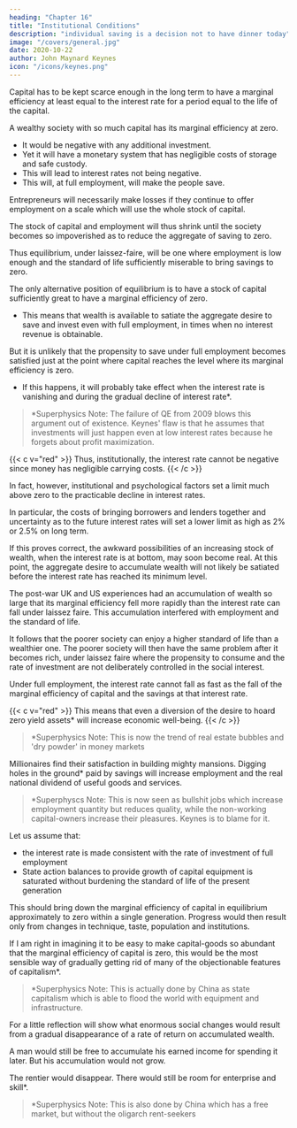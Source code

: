 ```yaml
---
heading: "Chapter 16"
title: "Institutional Conditions"
description: "individual saving is a decision not to have dinner today"
image: "/covers/general.jpg"
date: 2020-10-22
author: John Maynard Keynes
icon: "/icons/keynes.png"
---
```




Capital has to be kept scarce enough in the long term to have a marginal efficiency at least equal to the interest rate for a period equal to the life of the capital<!-- , as determined by psychological and institutional conditions -->. 

A wealthy society with so much capital has its marginal efficiency at zero. 
- It would be negative with any additional investment. 
- Yet it will have a monetary system that has negligible costs of storage and safe custody. 
- This will lead to interest rates not being negative.
- This will, at full employment, will make the people save. 

Entrepreneurs will necessarily make losses if they continue to offer employment on a scale which will use the whole stock of capital.

The stock of capital and employment will thus shrink until the society becomes so impoverished as to reduce the aggregate of saving to zero. <!-- , the positive saving of some individuals or groups being offset by the negative saving of others.  -->

Thus equilibrium, under laissez-faire, will be one where employment is low enough and the standard of life sufficiently miserable to bring savings to zero. 

<!-- More probably there will be a cyclical movement round this equilibrium position. For if there is still room for uncertainty about the future, the marginal efficiency of capital will occasionally rise above zero leading to a “boom”, and in the succeeding “slump” the stock of capital may fall for a time below the level which will yield a marginal efficiency of zero in the long run. Assuming correct foresight, the equilibrium stock of capital which will have a marginal efficiency of precisely zero will, of course, be a smaller stock than would correspond to full employment of the available labour; for it will be the equipment which corresponds to that proportion of unemployment which ensures zero saving.  -->

The only alternative position of equilibrium is to have a stock of capital sufficiently great to have a marginal efficiency of zero. 
- This means that wealth <!-- represents an amount of wealth sufficiently great to --> is available to satiate the aggregate desire to save and invest <!--  on the part of the public to make provision for the future, --> even with full employment, in times when no interest revenue is obtainable.

But it is unlikely that the propensity to save under full employment becomes satisfied just at the point where capital reaches the level where its marginal efficiency is zero. 
- If <!-- , therefore, this more favourable possibility comes to the rescue, --> this happens, it will probably take effect <!-- , not just at the point --> when the interest rate is vanishing and <!-- , but at some previous point --> during the gradual decline of interest rate*.


> *Superphysics Note: The failure of QE from 2009 blows this argument out of existence. Keynes' flaw is that he assumes that investments will just happen even at low interest rates because he forgets about profit maximization. 


{{< c v="red" >}}
Thus, institutionally, the interest rate cannot be negative since money has negligible carrying costs.
{{< /c >}}

In fact, however, institutional and psychological factors set a limit much above zero to the practicable decline in interest rates. 

In particular, the costs of bringing borrowers and lenders together and uncertainty as to the future interest rates will set a lower limit as high as 2% or 2.5% on long term. 

If this proves correct, the awkward possibilities of an increasing stock of wealth, when the interest rate is at bottom, <!--  can fall no further under laissez-faire, --> may soon become real. At this point, the aggregate desire to accumulate wealth will not likely be satiated before the interest rate has reached its minimum level.

<!-- realised in actual experience. Moreover if the minimum level to which it is practicable to bring the rate of interest is appreciably above zero, there is less likelihood of  -->

The post-war UK and US experiences had an accumulation of wealth so large that its marginal efficiency fell more rapidly than the interest rate can fall under laissez faire. <!--  in the face of the prevailing institutional and psychological factors --> This accumulation interfered with employment and the standard of life.<!--  which the technical conditions of production are capable of furnishing.  -->

It follows that the poorer society can enjoy a <!--  of two equal communities, having the same technique but different stocks of capital, the community with the smaller stock of capital may be able for the time being to enjoy --> higher standard of life than a wealthier one. The poorer society will then have the same problem after it becomes rich, under laissez faire where the propensity to consume and the rate of investment are not deliberately controlled in the social interest.

<!-- the community with the larger stock; though when the poorer community has caught up the rich — as, presumably, it eventually will — then both alike will suffer the fate of Midas. This disturbing conclusion depends, of course, on the assumption that 
 -->

Under full employment, the interest rate cannot fall as fast as the fall of the marginal efficiency of capital and the savings at that interest rate.  <!-- would fall with a rate of accumulation corresponding to what the community would choose to save at a rate of interest equal to the marginal efficiency of capital -->

{{< c v="red" >}}
This means that even a diversion of the desire to hoard zero yield assets* will increase economic well-being.
{{< /c >}}

> *Superphysics Note: This is now the trend of real estate bubbles and 'dry powder' in money markets


Millionaires find their satisfaction in building mighty mansions. Digging holes in the ground* paid by savings will increase employment and the real national dividend of useful goods and services.

> *Superphyscs Note: This is now seen as bullshit jobs which increase employment quantity but reduces quality, while the non-working capital-owners increase their pleasures. Keynes is to blame for it.


<!--  to contain their bodies when alive and pyramids to shelter them after death, or, repenting of their sins, erect cathedrals and endow monasteries or foreign missions, --> <!-- The day when abundance of capital will interfere with abundance of output may be postponed. “To dig holes in the ground,” paid for out of savings, -->  

<!-- It is not reasonable, however, that a sensible community should be content to remain dependent on such fortuitous and often wasteful mitigations when once we understand the influences upon which effective demand depends. IV  -->




Let us assume that:
- the interest rate is made consistent with the rate of investment of full employment
- State action balances to provide growth of capital equipment is saturated without burdening the standard of life of the present generation

<!-- On such assumptions I should guess that a properly run community equipped with modern technical resources, of which the population is not increasing rapidly, ought to be able to -->

This should bring down the marginal efficiency of capital in equilibrium approximately to zero within a single generation. <!-- ; so that we should attain the conditions of a quasi-stationary community where change and  --> Progress would then result only from changes in technique, taste, population and institutions. <!-- , with the products of capital selling at a price proportioned to the labour, etc., embodied in them on just the same principles as govern the prices of consumption-goods into which capital-charges enter in an insignificant degree. -->

If I am right in imagining it to be easy to make capital-goods so abundant that the marginal efficiency of capital is zero, this would be the most sensible way of gradually getting rid of many of the objectionable features of capitalism*. 


> *Superphysics Note: This is actually done by China as state capitalism which is able to flood the world with equipment and infrastructure.


For a little reflection will show what enormous social changes would result from a gradual disappearance of a rate of return on accumulated wealth.

A man would still be free to accumulate his earned income for spending it later. But his accumulation would not grow. 

<!-- He would simply be in the position of Pope’s father, who, when he retired from business, carried a chest of guineas with him to his villa at Twickenham and met his household expenses from it as required.  -->

The rentier would disappear. There would still be room for enterprise and skill*. 


> *Superphysics Note: This is also done by China which has a free market, but without the oligarch rent-seekers


<!--  in the estimation of prospective yields about which opinions could differ. For the above relates primarily to the pure rate of interest apart from any allowance for risk and the like, and not to the gross yield of assets including the return in respect of risk. Thus unless the pure rate of interest were to be held at a negative figure, there would still be a positive yield to skilled investment in individual assets having a doubtful prospective yield. Provided there was some measurable unwillingness to undertake risk, there would also be a positive net yield from the aggregate of such assets over a period of time. But it is not unlikely that, in such circumstances, the eagerness to obtain a yield from doubtful investments might be such that they would show in the aggregate a negative net yield. --> 


<!-- ### Author’s Footnotes 

1. Cf. Marshall’s note on Böhm-Bawerk, Principles, p. 593. -->